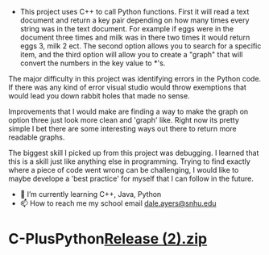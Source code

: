 - This project uses C++ to call Python functions. First it will read a text document and return a key pair depending on how many times every string was in the text document. For example if eggs were in the document three times and milk was in there two times it would return eggs 3, milk 2 ect. The second option allows you to search for a specific item, and the third option will allow you to create a "graph" that will convert the numbers in the key value to *'s. 

The major difficulty in this project was identifying errors in the Python code. If there was any kind of error visual studio would throw exemptions that would lead you down rabbit holes that made no sense. 

Improvements that I would make are finding a way to make the graph on option three just look more clean and 'graph' like. Right now its pretty simple I bet there are some interesting ways out there to return more readable graphs. 

The biggest skill I picked up from this project was debugging. I learned that this is a skill just like anything else in programming. Trying to find exactly where a piece of code went wrong can be challenging, I would like to maybe develope a 'best practice' for myself that I can follow in the future. 
- 🌱 I’m currently learning C++, Java, Python
- 📫 How to reach me my school email dale.ayers@snhu.edu


# C-PlusPython[Release (2).zip](https://github.com/daleayers/C-PlusPython/files/7028901/Release.2.zip)
